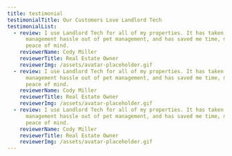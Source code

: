 ```yaml
---
title: testimonial
testimonialTitle: Our Customers Love Landlord Tech
testimonialList:
  - review: I use Landlord Tech for all of my properties. It has taken a huge
      management hassle out of pet management, and has saved me time, money and
      peace of mind.
    reviewerName: Cody Miller
    reviewerTitle: Real Estate Owner
    reviewerImg: /assets/avatar-placeholder.gif
  - review: I use Landlord Tech for all of my properties. It has taken a huge
      management hassle out of pet management, and has saved me time, money and
      peace of mind.
    reviewerName: Cody Miller
    reviewerTitle: Real Estate Owner
    reviewerImg: /assets/avatar-placeholder.gif
  - review: I use Landlord Tech for all of my properties. It has taken a huge
      management hassle out of pet management, and has saved me time, money and
      peace of mind.
    reviewerName: Cody Miller
    reviewerTitle: Real Estate Owner
    reviewerImg: /assets/avatar-placeholder.gif
---
```

